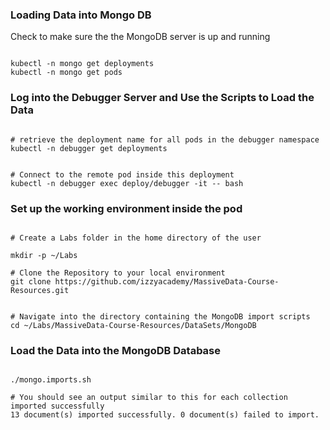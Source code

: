 ### Loading Data into Mongo DB

Check to make sure the the MongoDB server is up and running

```shell

kubectl -n mongo get deployments
kubectl -n mongo get pods

```


### Log into the Debugger Server and Use the Scripts to Load the Data

```shell

# retrieve the deployment name for all pods in the debugger namespace
kubectl -n debugger get deployments


# Connect to the remote pod inside this deployment
kubectl -n debugger exec deploy/debugger -it -- bash

```

### Set up the working environment inside the pod

```shell

# Create a Labs folder in the home directory of the user

mkdir -p ~/Labs

# Clone the Repository to your local environment
git clone https://github.com/izzyacademy/MassiveData-Course-Resources.git


# Navigate into the directory containing the MongoDB import scripts
cd ~/Labs/MassiveData-Course-Resources/DataSets/MongoDB

```


### Load the Data into the MongoDB Database

```shell

./mongo.imports.sh

# You should see an output similar to this for each collection imported successfully
13 document(s) imported successfully. 0 document(s) failed to import.

```


